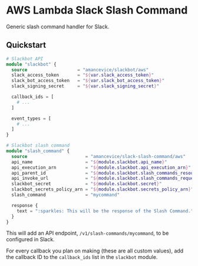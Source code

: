 # AWS Lambda Slack Slash Command

Generic slash command handler for Slack.

## Quickstart

```terraform
# Slackbot API
module "slackbot" {
  source                   = "amancevice/slackbot/aws"
  slack_access_token       = "${var.slack_access_token}"
  slack_bot_access_token   = "${var.slack_bot_access_token}"
  slack_signing_secret     = "${var.slack_signing_secret}"

  callback_ids = [
    # ...
  ]

  event_types = [
    # ...
  ]
}

# Slackbot slash command
module "slash_command" {
  source                      = "amancevice/slack-slash-command/aws"
  api_name                    = "${module.slackbot.api_name}"
  api_execution_arn           = "${module.slackbot.api_execution_arn}"
  api_parent_id               = "${module.slackbot.slash_commands_resource_id}"
  api_invoke_url              = "${module.slackbot.slash_commands_request_url}"
  slackbot_secret             = "${module.slackbot.secret}"
  slackbot_secrets_policy_arn = "${module.slackbot.secrets_policy_arn}"
  slash_command               = "mycommand"

  response {
    text = ":sparkles: This will be the response of the Slash Command."
  }
}
```

This will add an API endpoint, `/v1/slash-commands/mycommand`, to be configured in Slack.

For every callback you plan on making (these are all custom values), add the callback ID to the `callback_ids` list in the `slackbot` module.
